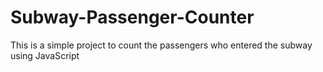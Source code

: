 # Subway-Passenger-Counter
This is a simple project to count the passengers who entered the subway using JavaScript

